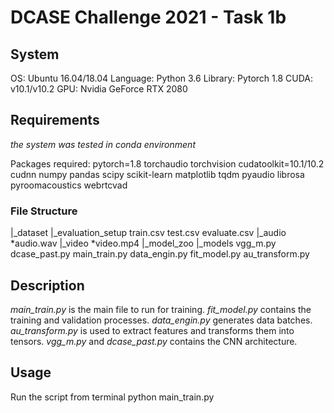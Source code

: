 # DCASE Challenge 2021 - Task 1b

## System

OS: Ubuntu 16.04/18.04
Language: Python 3.6
Library: Pytorch 1.8
CUDA: v10.1/v10.2
GPU: Nvidia GeForce RTX 2080

## Requirements
*the system was tested in conda environment*

Packages required:
pytorch=1.8 torchaudio torchvision
cudatoolkit=10.1/10.2 cudnn
numpy
pandas
scipy
scikit-learn
matplotlib
tqdm
pyaudio
librosa
pyroomacoustics
webrtcvad

### File Structure

|_dataset
    |_evaluation_setup
        train.csv
        test.csv
        evaluate.csv
    |_audio
        *audio.wav
    |_video
        *video.mp4
|_model_zoo
|_models
    vgg_m.py
    dcase_past.py
main_train.py
data_engin.py
fit_model.py
au_transform.py

## Description

*main_train.py* is the main file to run for training.
*fit_model.py* contains the training and validation processes.
*data_engin.py* generates data batches.
*au_transform.py* is used to extract features and transforms them into tensors.
*vgg_m.py* and *dcase_past.py* contains the CNN architecture.

## Usage

Run the script from terminal
    python main_train.py